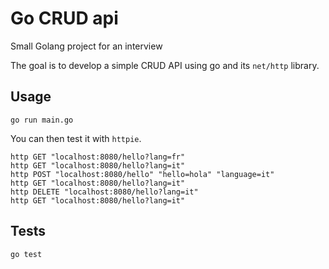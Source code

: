 # Go CRUD api

Small Golang project for an interview

The goal is to develop a simple CRUD API using go and its `net/http` library.

## Usage

```
go run main.go
```

You can then test it with `httpie`.

```
http GET "localhost:8080/hello?lang=fr"
http GET "localhost:8080/hello?lang=it"
http POST "localhost:8080/hello" "hello=hola" "language=it"
http GET "localhost:8080/hello?lang=it"
http DELETE "localhost:8080/hello?lang=it"
http GET "localhost:8080/hello?lang=it"
```

## Tests

```
go test
```